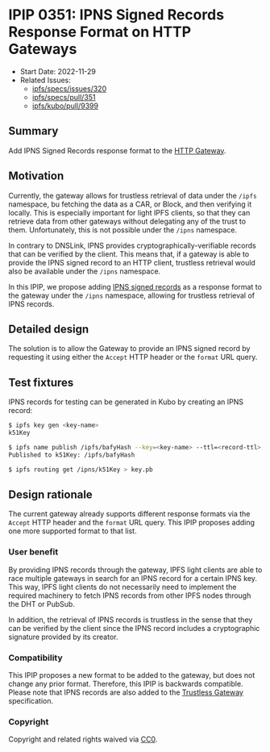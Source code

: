 # IPIP 0351: IPNS Signed Records Response Format on HTTP Gateways

- Start Date: 2022-11-29
- Related Issues:
  - [ipfs/specs/issues/320](https://github.com/ipfs/specs/issues/320)
  - [ipfs/specs/pull/351](https://github.com/ipfs/specs/pull/351)
  - [ipfs/kubo/pull/9399](https://github.com/ipfs/kubo/pull/9399)

## Summary

Add IPNS Signed Records response format to the [HTTP Gateway](../http-gateways/).

## Motivation

Currently, the gateway allows for trustless retrieval of data under the `/ipfs`
namespace, bu fetching the data as a CAR, or Block, and then verifying it locally.
This is especially important for light IPFS clients, so that they can retrieve
data from other gateways without delegating any of the trust to them. Unfortunately,
this is not possible under the `/ipns` namespace.

In contrary to DNSLink, IPNS provides cryptographically-verifiable records that
can be verified by the client. This means that, if a gateway is able to provide
the IPNS signed record to an HTTP client, trustless retrieval would also be available
under the `/ipns` namespace.

In this IPIP, we propose adding [IPNS signed records][ipld-record] as a response
format to the gateway under the `/ipns` namespace, allowing for trustless
retrieval of IPNS records.

## Detailed design

The solution is to allow the Gateway to provide an IPNS signed record by
requesting it using either the `Accept` HTTP header or the `format` URL query.

## Test fixtures

IPNS records for testing can be generated in Kubo by creating an IPNS record:

```bash
$ ipfs key gen <key-name>
k51Key

$ ipfs name publish /ipfs/bafyHash --key=<key-name> --ttl=<record-ttl>
Published to k51Key: /ipfs/bafyHash

$ ipfs routing get /ipns/k51Key > key.pb
```

## Design rationale

The current gateway already supports different response formats via the
`Accept` HTTP header and the `format` URL query. This IPIP proposes adding
one more supported format to that list.

### User benefit

By providing IPNS records through the gateway, IPFS light clients are able
to race multiple gateways in search for an IPNS record for a certain IPNS key.
This way, IPFS light clients do not necessarily need to implement the required
machinery to fetch IPNS records from other IPFS nodes through the DHT or PubSub.

In addition, the retrieval of IPNS records is trustless in the sense that they can
be verified by the client since the IPNS record includes a cryptographic signature
provided by its creator.

### Compatibility

This IPIP proposes a new format to be added to the gateway, but does not change
any prior format. Therefore, this IPIP is backwards compatible. Please note
that IPNS records are also added  to the [Trustless Gateway](../http-gateways/TRUSTLESS_GATEWAY.md)
specification.

### Copyright

Copyright and related rights waived via [CC0](https://creativecommons.org/publicdomain/zero/1.0/).

[ipld-record]: ../ipns/IPNS.md#ipns-record
